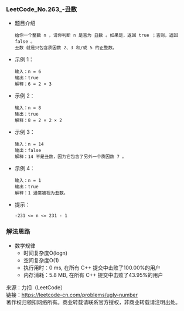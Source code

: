 ### LeetCode_No.263_-丑数
* 题目介绍

      给你一个整数 n ，请你判断 n 是否为 丑数 。如果是，返回 true ；否则，返回 false 。
      丑数 就是只包含质因数 2、3 和/或 5 的正整数。
* 示例 1：

      输入：n = 6
      输出：true
      解释：6 = 2 × 3
* 示例 2：

      输入：n = 8
      输出：true
      解释：8 = 2 × 2 × 2
* 示例 3：

      输入：n = 14
      输出：false
      解释：14 不是丑数，因为它包含了另外一个质因数 7 。
* 示例 4：

      输入：n = 1
      输出：true
      解释：1 通常被视为丑数。
* 提示：

      -231 <= n <= 231 - 1
### 解法思路
* 数学规律
  * 时间复杂度O(logn)
  * 空间复杂度O(1)
  *	执行用时：0 ms, 在所有 C++ 提交中击败了100.00%的用户
  *	内存消耗：5.8 MB, 在所有 C++ 提交中击败了43.95%的用户

来源：力扣（LeetCode）\
链接：https://leetcode-cn.com/problems/ugly-number \
著作权归领扣网络所有。商业转载请联系官方授权，非商业转载请注明出处。
